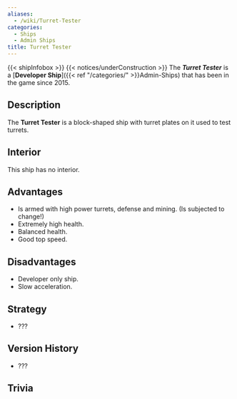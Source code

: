 ```yaml
---
aliases:
  - /wiki/Turret-Tester
categories:
  - Ships
  - Admin Ships
title: Turret Tester
---
```


{{< shipInfobox >}} {{< notices/underConstruction >}} The **_Turret Tester_** is a [**Developer Ship**]({{< ref "/categories/" >}}Admin-Ships) that has been in the game since 2015.

## Description

The **Turret Tester** is a block-shaped ship with turret plates on it used to test turrets.

## Interior

This ship has no interior.

## Advantages

- Is armed with high power turrets, defense and mining. (Is subjected to change!)
- Extremely high health.
- Balanced health.
- Good top speed.

## Disadvantages

- Developer only ship.
- Slow acceleration.

## Strategy

- ???

## Version History

- ???

## Trivia
